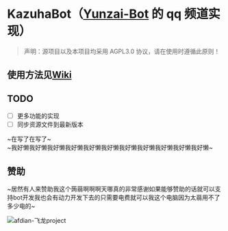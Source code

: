 # KazuhaBot（[Yunzai-Bot](https://github.com/Le-niao/Yunzai-Bot/) 的 qq 频道实现）
> 声明：源项目以及本项目均采用 AGPL3.0 协议，请在使用时遵循此原则！


## 使用方法见[Wiki](https://github.com/feilongproject/KazuhaBot/wiki)


## TODO
- [ ] 更多功能的实现  
- [ ] 同步资源文件到最新版本

~在写了在写了~  
~我好懒我好懒我好懒我好懒我好懒我好懒我好懒我好懒我好懒我好懒我好懒~


## 赞助
~居然有人来赞助我这个蒟蒻啊啊啊天哪真的非常感谢如果能够赞助的话就可以支持bot开发我也会有动力开发下去的只需要电费就可以我这个电脑因为太蒻用不了多少电的~

![afdian-飞龙project](https://user-images.githubusercontent.com/43880786/201690277-1a7abac5-f232-4ddd-af87-91649d9b2d72.jpg)
